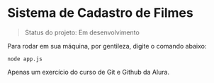 # Sistema de Cadastro de Filmes

> Status do projeto: Em desenvolvimento

Para rodar em sua máquina, por gentileza, digite o comando abaixo:

```
node app.js
```
Apenas um exercício do curso de Git e Github da Alura. 
